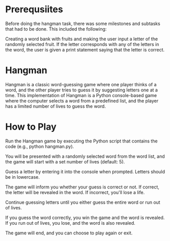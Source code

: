 # Prerequsiites

Before doing the hangman task, there was some milestones and subtasks that had to be done. This included the following:
 
Creating a word bank with fruits and making the user input a letter of the randomly selected fruit. If the letter corresponds with any of the letters in the word, the user is given a print statement saying that the letter is correct. 


# Hangman
Hangman is a classic word-guessing game where one player thinks of a word, and the other player tries to guess it by suggesting letters one at a time. This implementation of Hangman is a Python console-based game where the computer selects a word from a predefined list, and the player has a limited number of lives to guess the word.

# How to Play
Run the Hangman game by executing the Python script that contains the code (e.g., python hangman.py).

You will be presented with a randomly selected word from the word list, and the game will start with a set number of lives (default: 5).

Guess a letter by entering it into the console when prompted. Letters should be in lowercase.

The game will inform you whether your guess is correct or not. If correct, the letter will be revealed in the word. If incorrect, you'll lose a life.

Continue guessing letters until you either guess the entire word or run out of lives.

If you guess the word correctly, you win the game and the word is revealed. If you run out of lives, you lose, and the word is also revealed.

The game will end, and you can choose to play again or exit.

